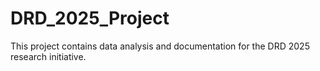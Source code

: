 # DRD_2025_Project

This project contains data analysis and documentation for the DRD 2025 research initiative.
